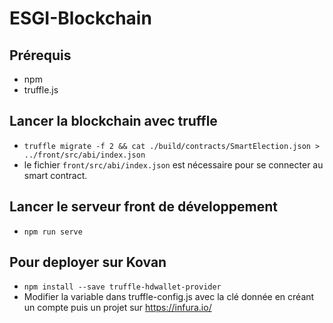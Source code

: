 # ESGI-Blockchain

## Prérequis
- npm
- truffle.js

## Lancer la blockchain avec truffle
- `truffle migrate -f 2 && cat ./build/contracts/SmartElection.json > ../front/src/abi/index.json`
- le fichier `front/src/abi/index.json` est nécessaire pour se connecter au smart contract.

## Lancer le serveur front de développement
- `npm run serve`

## Pour deployer sur Kovan
- `npm install --save truffle-hdwallet-provider`
- Modifier la variable <API-KEY> dans truffle-config.js avec la clé donnée en créant un compte puis un projet sur https://infura.io/